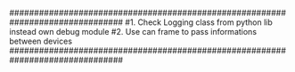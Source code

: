 ###############################################################################
#1. Check Logging class from python lib instead own debug module
#2. Use can frame to pass informations between devices
###############################################################################
